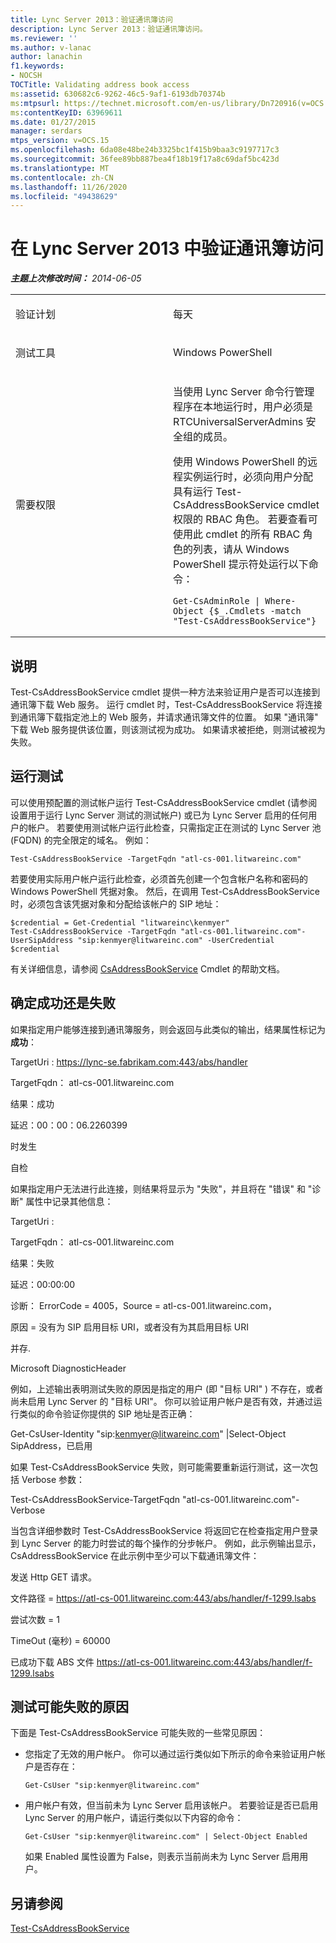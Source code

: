```yaml
---
title: Lync Server 2013：验证通讯簿访问
description: Lync Server 2013：验证通讯簿访问。
ms.reviewer: ''
ms.author: v-lanac
author: lanachin
f1.keywords:
- NOCSH
TOCTitle: Validating address book access
ms:assetid: 630682c6-9262-46c5-9af1-6193db70374b
ms:mtpsurl: https://technet.microsoft.com/en-us/library/Dn720916(v=OCS.15)
ms:contentKeyID: 63969611
ms.date: 01/27/2015
manager: serdars
mtps_version: v=OCS.15
ms.openlocfilehash: 6da08e48be24b3325bc1f415b9baa3c9197717c3
ms.sourcegitcommit: 36fee89bb887bea4f18b19f17a8c69daf5bc423d
ms.translationtype: MT
ms.contentlocale: zh-CN
ms.lasthandoff: 11/26/2020
ms.locfileid: "49438629"
---
```

# <a name="validating-address-book-access-in-lync-server-2013"></a>在 Lync Server 2013 中验证通讯簿访问

<div data-xmlns="http://www.w3.org/1999/xhtml">

<div class="topic" data-xmlns="http://www.w3.org/1999/xhtml" data-msxsl="urn:schemas-microsoft-com:xslt" data-cs="https://msdn.microsoft.com/">

<div data-asp="https://msdn2.microsoft.com/asp">



</div>

<div id="mainSection">

<div id="mainBody">

<span> </span>

_**主题上次修改时间：** 2014-06-05_


<table>
<colgroup>
<col style="width: 50%" />
<col style="width: 50%" />
</colgroup>
<tbody>
<tr class="odd">
<td><p>验证计划</p></td>
<td><p>每天</p></td>
</tr>
<tr class="even">
<td><p>测试工具</p></td>
<td><p>Windows PowerShell</p></td>
</tr>
<tr class="odd">
<td><p>需要权限</p></td>
<td><p>当使用 Lync Server 命令行管理程序在本地运行时，用户必须是 RTCUniversalServerAdmins 安全组的成员。</p>
<p>使用 Windows PowerShell 的远程实例运行时，必须向用户分配具有运行 Test-CsAddressBookService cmdlet 权限的 RBAC 角色。 若要查看可使用此 cmdlet 的所有 RBAC 角色的列表，请从 Windows PowerShell 提示符处运行以下命令：</p>
<pre><code>Get-CsAdminRole | Where-Object {$_.Cmdlets -match &quot;Test-CsAddressBookService&quot;}</code></pre></td>
</tr>
</tbody>
</table>


<div>

## <a name="description"></a>说明

Test-CsAddressBookService cmdlet 提供一种方法来验证用户是否可以连接到通讯簿下载 Web 服务。 运行 cmdlet 时，Test-CsAddressBookService 将连接到通讯簿下载指定池上的 Web 服务，并请求通讯簿文件的位置。 如果 "通讯簿" 下载 Web 服务提供该位置，则该测试视为成功。 如果请求被拒绝，则测试被视为失败。

</div>

<div>

## <a name="running-the-test"></a>运行测试

可以使用预配置的测试帐户运行 Test-CsAddressBookService cmdlet (请参阅设置用于运行 Lync Server 测试的测试帐户) 或已为 Lync Server 启用的任何用户的帐户。 若要使用测试帐户运行此检查，只需指定正在测试的 Lync Server 池 (FQDN) 的完全限定的域名。 例如：

    Test-CsAddressBookService -TargetFqdn "atl-cs-001.litwareinc.com"

若要使用实际用户帐户运行此检查，必须首先创建一个包含帐户名称和密码的 Windows PowerShell 凭据对象。 然后，在调用 Test-CsAddressBookService 时，必须包含该凭据对象和分配给该帐户的 SIP 地址：

    $credential = Get-Credential "litwareinc\kenmyer"
    Test-CsAddressBookService -TargetFqdn "atl-cs-001.litwareinc.com"-UserSipAddress "sip:kenmyer@litwareinc.com" -UserCredential $credential

有关详细信息，请参阅 [CsAddressBookService](https://docs.microsoft.com/powershell/module/skype/Test-CsAddressBookService) Cmdlet 的帮助文档。

</div>

<div>

## <a name="determining-success-or-failure"></a>确定成功还是失败

如果指定用户能够连接到通讯簿服务，则会返回与此类似的输出，结果属性标记为 **成功**：

TargetUri : https://lync-se.fabrikam.com:443/abs/handler

TargetFqdn： atl-cs-001.litwareinc.com

结果：成功

延迟：00：00：06.2260399

时发生

自检

如果指定用户无法进行此连接，则结果将显示为 "失败"，并且将在 "错误" 和 "诊断" 属性中记录其他信息：

TargetUri :

TargetFqdn： atl-cs-001.litwareinc.com

结果：失败

延迟：00:00:00

诊断： ErrorCode = 4005，Source = atl-cs-001.litwareinc.com，

原因 = 没有为 SIP 启用目标 URI，或者没有为其启用目标 URI

并存.

Microsoft DiagnosticHeader

例如，上述输出表明测试失败的原因是指定的用户 (即 "目标 URI" ) 不存在，或者尚未启用 Lync Server 的 "目标 URI"。 你可以验证用户帐户是否有效，并通过运行类似的命令验证你提供的 SIP 地址是否正确：

Get-CsUser-Identity "sip:kenmyer@litwareinc.com" |Select-Object SipAddress，已启用

如果 Test-CsAddressBookService 失败，则可能需要重新运行测试，这一次包括 Verbose 参数：

Test-CsAddressBookService-TargetFqdn "atl-cs-001.litwareinc.com"-Verbose

当包含详细参数时 Test-CsAddressBookService 将返回它在检查指定用户登录到 Lync Server 的能力时尝试的每个操作的分步帐户。 例如，此示例输出显示，CsAddressBookService 在此示例中至少可以下载通讯簿文件：

发送 Http GET 请求。

文件路径 = https://atl-cs-001.litwareinc.com:443/abs/handler/f-1299.lsabs

尝试次数 = 1

TimeOut (毫秒) = 60000

已成功下载 ABS 文件 https://atl-cs-001.litwareinc.com:443/abs/handler/f-1299.lsabs

</div>

<div>

## <a name="reasons-why-the-test-might-have-failed"></a>测试可能失败的原因

下面是 Test-CsAddressBookService 可能失败的一些常见原因：

  - 您指定了无效的用户帐户。 你可以通过运行类似如下所示的命令来验证用户帐户是否存在：
    
        Get-CsUser "sip:kenmyer@litwareinc.com"

  - 用户帐户有效，但当前未为 Lync Server 启用该帐户。 若要验证是否已启用 Lync Server 的用户帐户，请运行类似以下内容的命令：
    
        Get-CsUser "sip:kenmyer@litwareinc.com" | Select-Object Enabled
    
    如果 Enabled 属性设置为 False，则表示当前尚未为 Lync Server 启用用户。

</div>

<div>

## <a name="see-also"></a>另请参阅


[Test-CsAddressBookService](https://docs.microsoft.com/powershell/module/skype/Test-CsAddressBookService)  
  

</div>

</div>

<span> </span>

</div>

</div>

</div>

